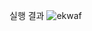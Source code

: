 실행 결과
![ekwaf](https://github.com/snynLee/TCPSocket/assets/101186700/c8f60708-0ff8-4db9-ab2b-e833e720ecb1)
